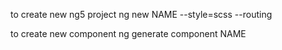 to create new ng5 project
ng new NAME --style=scss --routing

to create new component
ng generate component NAME
